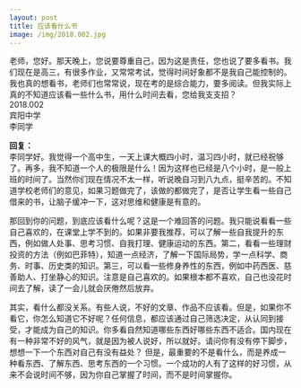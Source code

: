 ```yaml
---
layout: post
title: 应该看什么书
image: /img/2018.002.jpg
---
```


老师，您好。那天晚上，您说要尊重自己，因为这是责任，您也说了要多看书。我们现在是高三，有很多作业，又常常考试，觉得时间好象都不是我自己能控制的。我也真的想看书，老师们也常常说，现在考的是综合能力，要多阅读。但我实际上真的不知道应该看一些什么书，用什么时间去看，您给我支支招？  
2018.002  
宾阳中学  
李同学

**回复：**  
李同学好。我觉得一个高中生，一天上课大概四小时，温习四小时，就已经祝够了。再多，我不知道一个人的极限是什么！因为这样也已经是八个小时，是一般上班的时间了。当然你们现在情况不太一样，听说晚自习到八九点，挺辛苦的。不知道学校老师们的意见，如果习题做完了，该做的都做完了，是否让学生看一些自己借来的书，让脑子缓冲一下，这对思维和健康是有意的。

那回到你的问题，到底应该看什么呢？这是一个难回答的问题。我只能说看看一些自己喜欢的，在课堂上学不到的。如果非要我推荐，可以了解一些自我提升的东西，例如做人处事、思考习惯、自我打理、健康运动的东西。第二，看看一些理财投资的方法（例如巴菲特），知道一点经济，了解一下国际局势，学一点科学、商务、时事、历史类的知识。第三，可以看一些修身养性的东西，例如中药西医、慈善助人、打坐静心的知识。注意是自己喜欢的。如果根本都不喜欢，自己也没花时间去了解，读了一会儿就会厌倦然后放弃。

其实，看什么都没关系。有些人说，不好的文章、作品不应该看。但是，如果你不看它，你怎么知道它不好呢？任何信息，都应该通过自己筛选决定，从认同到接受，才能成为自己的知识。你多看自然知道哪些东西好哪些东西不适合。国内现在有一种非常不好的风气，就是因为被人说好，所以就好。请问你有没有停下脚步，想想一下一个东西对自己有没有益处？
但是，最重要的不是看什么，而是养成一种看东西、了解东西、思考东西的一个习惯。一个成功的人有了这样的好习惯，从来不会说时间不够，因为你自己掌握了时间，而不是时间掌握你。
